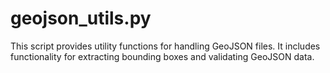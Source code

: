# geojson_utils.py

This script provides utility functions for handling GeoJSON files. It includes functionality for extracting bounding boxes and validating GeoJSON data.